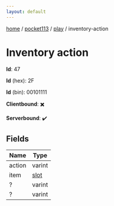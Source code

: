```yaml
---
layout: default
---
```


[home](/)  /  [pocket113](/protocol/pocket113)  /  [play](/protocol/pocket113/play)  /  inventory-action

# Inventory action

**Id**: 47

**Id** (hex): 2F

**Id** (bin): 00101111

**Clientbound**: ✖️

**Serverbound**: ✔️

## Fields

Name | Type
---|---
action | varint
item | [slot](/protocol/pocket113/types/slot)
? | varint
? | varint
